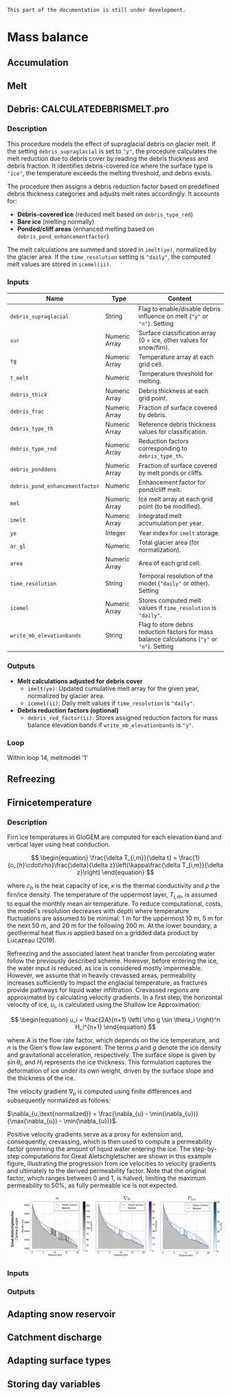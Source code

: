 ```{note}
This part of the documentation is still under development.
```
# Mass balance

## Accumulation

## Melt

## Debris: CALCULATEDEBRISMELT.pro

### Description 
This procedure models the effect of supraglacial debris on glacier melt. If the setting `debris_supraglacial` is set to `"y"`, the procedure calculates the melt reduction due to debris cover by reading the debris thickness and debris fraction. It identifies debris-covered ice where the surface type is `"ice"`, the temperature exceeds the melting threshold, and debris exists.  

The procedure then assigns a debris reduction factor based on predefined debris thickness categories and adjusts melt rates accordingly. It accounts for:
- **Debris-covered ice** (reduced melt based on `debris_type_red`)  
- **Bare ice** (melting normally)  
- **Ponded/cliff areas** (enhanced melting based on `debris_pond_enhancementfactor`)  

The melt calculations are summed and stored in `imelt(ye)`, normalized by the glacier area. If the `time_resolution` setting is `"daily"`, the computed melt values are stored in `icemel(ii)`.  

### Inputs 
| Name                          | Type       | Content  |  
|-------------------------------|-----------|------------------------------------------------------|  
| `debris_supraglacial`         | String    | Flag to enable/disable debris influence on melt (`"y"` or `"n"`).  Setting |  
| `sur`                         | Numeric Array | Surface classification array (0 = ice, other values for snow/firn).  |  
| `tg`                          | Numeric Array | Temperature array at each grid cell.  |  
| `t_melt`                      | Numeric    | Temperature threshold for melting.  |  
| `debris_thick`                | Numeric Array | Debris thickness at each grid point.  |  
| `debris_frac`                 | Numeric Array | Fraction of surface covered by debris.  |  
| `debris_type_th`              | Numeric Array | Reference debris thickness values for classification.  |  
| `debris_type_red`             | Numeric Array | Reduction factors corresponding to `debris_type_th`.  |  
| `debris_ponddens`             | Numeric Array | Fraction of surface covered by melt ponds or cliffs.  |  
| `debris_pond_enhancementfactor` | Numeric | Enhancement factor for pond/cliff melt.  |  
| `mel`                         | Numeric Array | Ice melt array at each grid point (to be modified).  |  
| `imelt`                       | Numeric Array | Integrated melt accumulation per year.  |  
| `ye`                          | Integer    | Year index for `imelt` storage.  |  
| `ar_gl`                       | Numeric    | Total glacier area (for normalization).  |  
| `area`                        | Numeric Array | Area of each grid cell.  |  
| `time_resolution`             | String    | Temporal resolution of the model (`"daily"` or other). Setting |  
| `icemel`                      | Numeric Array | Stores computed melt values if `time_resolution` is `"daily"`.  |  
| `write_mb_elevationbands`     | String    | Flag to store debris reduction factors for mass balance calculations (`"y"` or `"n"`). Setting  |  

### Outputs 
- **Melt calculations adjusted for debris cover**  
  - `imelt(ye)`: Updated cumulative melt array for the given year, normalized by glacier area.  
  - `icemel(ii)`: Daily melt values if `time_resolution` is `"daily"`.  
- **Debris reduction factors (optional)**  
  - `debris_red_factor(ii)`: Stores assigned reduction factors for mass balance elevation bands if `write_mb_elevationbands` is `"y"`.  

### Loop
Within loop 14, meltmodel '1'

## Refreezing

## Firnicetemperature

### Description
Firn ice temperatures in GloGEM are computed for each elevation band and vertical layer using heat conduction.

$$
\begin{equation}
\frac{\delta T_{i,m}}{\delta t} = \frac{1}{c_{h}\cdot\rho}\frac{\delta}{\delta z}\left(\kappa\frac{\delta T_{i,m}}{\delta z}\right)
\end{equation}
$$

where $c_{h}$ is the heat capacity of ice, $\kappa$ is the thermal conductivity and $\rho$ the firn/ice density. The temperature of the uppermost layer, $T_{i,m}$, is assumed to equal the monthly mean air temperature. To reduce computational, costs, the model's resolution decreases with depth where temperature fluctuations are assumed to be minimal: 1 m for the uppermost 10 m, 5 m for the next 50 m, and 20 m for the following 200 m. At the lower boundary, a geothermal heat flux is applied based on a gridded data product by Lucazeau (2019).

Refreezing and the associated latent heat transfer from percolating water follow the previously described scheme. However, before entering the ice, the water input is reduced, as ice is considered mostly impermeable. However, we assume that in heavily crevassed areas, permeability increases sufficiently to impact the englacial temperature, as fractures provide pathways for liquid water infiltration. Crevassed regions are approximated by calculating velocity gradients. In a first step, the horizontal velocity of ice, $u_i$, is calculated using the Shallow Ice Approximation:

$$
\begin{equation}
u_i = \frac{2A}{n+1} \left( \rho g \sin \theta_i \right)^n H_i^{n+1}
\end{equation}
$$

where $A$ is the flow rate factor, which depends on the ice temperature, and $n$ is the Glen's flow law exponent. The terms $\rho$ and $g$ denote the ice density and gravitational acceleration, respectively. The surface slope is given by $\sin \theta_i$, and $H_i$ represents the ice thickness. This formulation captures the deformation of ice under its own weight, driven by the surface slope and the thickness of the ice.

The velocity gradient $\nabla_{u}$ is computed using finite differences and subsequently normalized as follows:

$\nabla_{u,\text{normalized}} = \frac{\nabla_{u} - \min(\nabla_{u})}{\max(\nabla_{u}) - \min(\nabla_{u})}$.

Positive velocity gradients serve as a proxy for extension and, consequently, crevassing, which is then used to compute a permeability factor governing the amount of liquid water entering the ice. The step-by-step computations for Great Aletschgletscher are shown in this example figure, illustrating the progression from ice velocities to velocity gradients and ultimately to the derived permeability factor. Note that the original factor, which ranges between 0 and 1, is halved, limiting the maximum permeability to 50%, as fully permeable ice is not expected.

![Glacier profiles displaying the computed outputs of the ice permeability model per elevation band for Great Aletschgletscher. From left to right: ice velocities, velocity gradients, and the resulting permeability Pice in percent.](images/perm_model_outputs.png)

### Inputs

### Outputs

## Adapting snow reservoir

## Catchment discharge

## Adapting surface types

## Storing day variables
